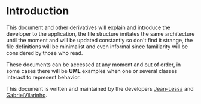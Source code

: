 # Introduction

This document and other derivatives will explain and introduce the developer to the application, the file structure imitates the same architecture until the moment and will be updated constantly so don't find it strange, the file definitions will be minimalist and even informal since familiarity will be considered by those who read.

These documents can be accessed at any moment and out of order, in some cases there will be **UML** examples when one or several classes interact to represent behavior.

This document is written and maintained by the developers [Jean-Lessa](https://github.com/Jean-Lessa) and [GabrielVilarinho](https://github.com/GabrielVilarinho).



